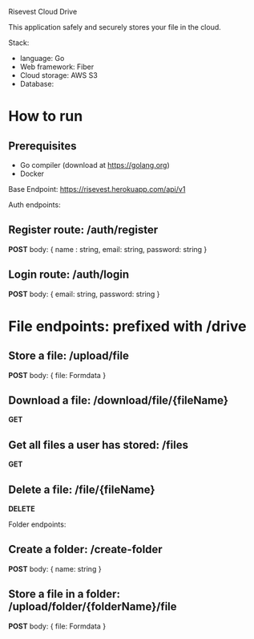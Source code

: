 Risevest Cloud Drive

This application safely and securely stores your file in the cloud.

Stack:

-   language: Go
-   Web framework: Fiber
-   Cloud storage: AWS S3
-   Database:

# How to run

## Prerequisites

-   Go compiler (download at https://golang.org)
-   Docker

Base Endpoint: https://risevest.herokuapp.com/api/v1

Auth endpoints:

## Register route: /auth/register

**POST**
body: {
name : string,
email: string,
password: string
}

## Login route: /auth/login

**POST**
body: {
email: string,
password: string
}

# File endpoints: prefixed with **/drive**

## Store a file: /upload/file

**POST**
body: {
file: Formdata
}

## Download a file: /download/file/{fileName}

**GET**

## Get all files a user has stored: /files

**GET**

## Delete a file: /file/{fileName}

**DELETE**

Folder endpoints:

## Create a folder: /create-folder

**POST**
body: {
name: string
}

## Store a file in a folder: /upload/folder/{folderName}/file

**POST**
body: {
file: Formdata
}
